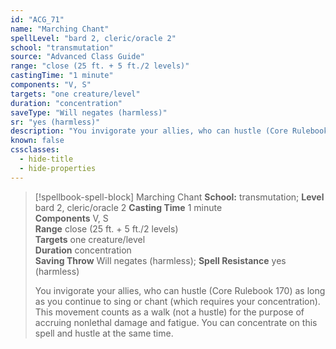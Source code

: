 ```yaml
---
id: "ACG_71"
name: "Marching Chant"
spellLevel: "bard 2, cleric/oracle 2"
school: "transmutation"
source: "Advanced Class Guide"
range: "close (25 ft. + 5 ft./2 levels)"
castingTime: "1 minute"
components: "V, S"
targets: "one creature/level"
duration: "concentration"
saveType: "Will negates (harmless)"
sr: "yes (harmless)"
description: "You invigorate your allies, who can hustle (Core Rulebook 170) as long as you continue to sing or chant (which requires your concentration). This movement counts as a walk (not a hustle) for the purpose of accruing nonlethal damage and fatigue. You can concentrate on this spell and hustle at the same time."
known: false
cssclasses:
  - hide-title
  - hide-properties
---
```


> [!spellbook-spell-block] Marching Chant
> **School:** transmutation; **Level** bard 2, cleric/oracle 2
> **Casting Time** 1 minute  
> **Components** V, S  
> **Range** close (25 ft. + 5 ft./2 levels)  
> **Targets** one creature/level  
> **Duration** concentration  
> **Saving Throw** Will negates (harmless); **Spell Resistance** yes (harmless)
> 
> You invigorate your allies, who can hustle (Core Rulebook 170) as long as you continue to sing or chant (which requires your concentration). This movement counts as a walk (not a hustle) for the purpose of accruing nonlethal damage and fatigue. You can concentrate on this spell and hustle at the same time.